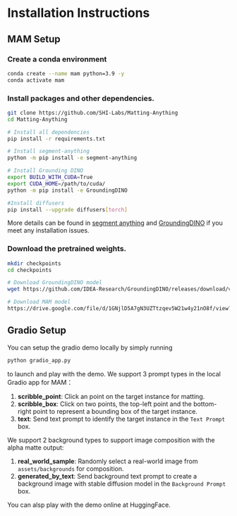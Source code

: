 # Installation Instructions
## MAM Setup
### Create a conda environment
  
  ```bash
  conda create --name mam python=3.9 -y
  conda activate mam
  ```

### Install packages and other dependencies.

  ```bash
  git clone https://github.com/SHI-Labs/Matting-Anything
  cd Matting-Anything

  # Install all dependencies
  pip install -r requirements.txt

  # Install segment-anything
  python -m pip install -e segment-anything

  # Install Grounding DINO
  export BUILD_WITH_CUDA=True
  export CUDA_HOME=/path/to/cuda/
  python -m pip install -e GroundingDINO

  #Install diffusers
  pip install --upgrade diffusers[torch]
  ```
More details can be found in [segment anything](https://github.com/facebookresearch/segment-anything#installation) and [ GroundingDINO](https://github.com/IDEA-Research/GroundingDINO#install) if you meet any installation issues.

### Download the pretrained weights.

  ```bash
  mkdir checkpoints
  cd checkpoints

  # Download GroundingDINO model
  wget https://github.com/IDEA-Research/GroundingDINO/releases/download/v0.1.0-alpha/groundingdino_swint_ogc.pth

  # Download MAM model
  https://drive.google.com/file/d/1GNjlD5A7gN3UZTtzqev5W21w4y21nO8f/view?usp=sharing
  ```

## Gradio Setup
You can setup the gradio demo locally by simply running 
```bash
python gradio_app.py
```
to launch and play with the demo.
We support 3 prompt types in the local Gradio app for MAM：

1. **scribble_point**: Click an point on the target instance for matting.
2. **scribble_box**: Click on two points, the top-left point and the bottom-right point to represent a bounding box of the target instance.
3. **text**: Send text prompt to identify the target instance in the `Text Prompt` box.

We support 2 background types to support image composition with the alpha matte output:

1. **real_world_sample**: Randomly select a real-world image from `assets/backgrounds` for composition.
2. **generated_by_text**: Send background text prompt to create a background image with stable diffusion model in the `Background Prompt` box.

You can alsp play with the demo online at HuggingFace.
